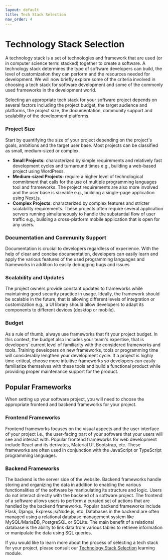 ```yaml
---
layout: default
title: Tech Stack Selection
nav_order: 4
---
```


# Technology Stack Selection

A technology stack is a set of technologies and framework that are used (or in computer science term: stacked) together to create a software. A technology stack determines the type of software developers can build, the level of customization they can perform and the resources needed for development. We will now briefly explore some of the criteria involved in choosing a tech stack for software development and some of the commonly used frameworks in the development world.

Selecting an appropriate tech stack for your software project depends on several factors including the project budget, the target audience and platforms, the project size, the documentation, community support and scalability of the development platforms.

### Project Size
Start by quantifying the size of your project depending on the project's goals, ambitions and the target user base. Most projects can be classified as small, medium-sized or complex. 

- **Small Projects:** characterized by simple requirements and relatively fast development cycles and turnaround times e.g., building a web-based project using WordPress.
- **Medium-sized Projects:** require a higher level of technological commitment that calls for the use of multiple programming languages tool and frameworks. The project requirements are also more involved and the user base is sizeable e.g., building a single-page application using Next.js.
- **Complex Projects**: characterized by complex features and stricter scalability requirements. These projects often require several application servers running simultaneously to handle the substantial flow of user traffic e.g., building a cross-platform mobile application that is open for any users.

### Documentation and Community Support
Documentation is crucial to developers regardless of experience. With the help of clear and concise documentation, developers can easily learn and apply the various features of the used programming languages and frameworks in addition to easily debugging bugs and issues

### Scalability and Updates
The project owners provide constant updates to frameworks while maintaining good security practice in usage. Ideally, the framework should be scalable in the future, that is allowing different levels of integration or customization e.g., a UI library should allow developers to adapt its components to different devices (desktop or mobile).

### Budget
As a rule of thumb, always use frameworks that fit your project budget. In this context, the budget also includes your team's expertise, that is developers’ current level of familiarity with the considered frameworks and tools. Training developers on new frameworks, tools or programming time will considerably lengthen your development cycle.
If a project is highly time-critical, choose more intuitive frameworks so developers can easily familiarize themselves with these tools and build a functional product while providing proper maintenance support for the product.

## Popular Frameworks
When setting up your software project, you will need to choose the appropriate frontend and backend frameworks for your project.

### Frontend Frameworks

Frontend frameworks focuses on the visual aspects and the user interface of your project i.e., the user-facing part of your software that your users will see and interact with. Popular frontend frameworks for web development include React and its derivates, Material UI, Bootstrap, etc. These frameworks are often used in conjunction with the JavaScript or TypeScript programming languages. 

### Backend Frameworks
The backend is the server side of the website. Backend frameworks handle storing and organizing the data in addition to enabling the various functionalities of the software by manipulating its structure and logic. Users do not interact directly with the backend of a software project. The frontend of a software allows users to perform a curated set of actions that are handled by the backend frameworks. Popular backend frameworks include Flask, Django, Express.js/Node.js, etc. Databases in the backend are often managed using a relational database management system like MySQL/MariaDB, PostgreSQL or SQLite. The main benefit of a relational database is the ability to link data from various tables to retrieve information or manipulate the data using SQL queries.

If you would like to learn more about the process of selecting a tech stack for your project, please consult our [Technology Stack Selection](https://mcmasterrs.github.io/lm_tech-stack) learning module. 